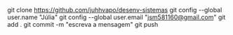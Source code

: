 git clone https://github.com/juhhvapo/desenv-sistemas
git config --global user.name "Júlia"
git config --global user.email "jsm581160@gmail.com"
git add .
git commit -m "escreva a mensagem"
git push
